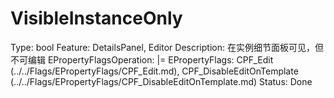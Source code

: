 # VisibleInstanceOnly

Type: bool
Feature: DetailsPanel, Editor
Description: 在实例细节面板可见，但不可编辑
EPropertyFlagsOperation: |=
EPropertyFlags: CPF_Edit (../../Flags/EPropertyFlags/CPF_Edit.md), CPF_DisableEditOnTemplate (../../Flags/EPropertyFlags/CPF_DisableEditOnTemplate.md)
Status: Done